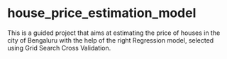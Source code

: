 # house_price_estimation_model
This is a guided project that aims at estimating the price of houses in the city of Bengaluru with the help of the right Regression model, selected using Grid Search Cross Validation.
